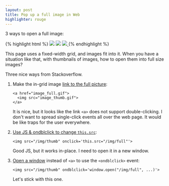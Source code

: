 ```yaml
---
layout: post
title: Pop up a full image in Web
highlighter: rouge
---
```


3 ways to open a full image:

{% highlight html %}
<img src="/img/thumb"
  onclick='this.src="/img/full"'>
<img src="/img/thumb"
  ondblclick='window.open("/img/full", ...)'>
<a href="image2.gif">
  <img src="image1.gif">
</a>
{% endhighlight %}


<!--more-->

This page uses a fixed-width grid, and images fit into it.
When you have a situation like that, with thumbnails of images,
how to open them into full size images?

Three nice ways from Stackoverflow.
1. Make the in-grid image [link to the full picture](https://stackoverflow.com/questions/467927/how-can-i-make-a-thumbnail-img-show-a-full-size-image-when-clicked/468088#468088):

   ```
   <a href="image_full.gif">
     <img src="image_thumb.gif">
   </a>
   ```

   It is nice, but it looks like the link `<a>` does not support double-clicking.
   I don't want to spread single-click events all over the web page.
   It would be like traps for the user everywhere.
  
2. [Use JS & ondblclick to change `this.src`](https://stackoverflow.com/questions/467927/how-can-i-make-a-thumbnail-img-show-a-full-size-image-when-clicked/467946#467946):

   ```
   <img src="/img/thumb" onclick='this.src="/img/full"'>
   ```
   
   Good JS, but it works in-place. I need to open it in a new window.

3. [Open a window](https://stackoverflow.com/questions/32954980/html-js-how-to-open-an-image-in-an-image-popup-by-clicking-on-it/63511881#63511881) instead of `<a>` to use the `<ondblclick>` event:

   ```
   <img src="/img/thumb" ondblclick='window.open("/img/full", ...)'>
   ```

   Let's stick with this one.

